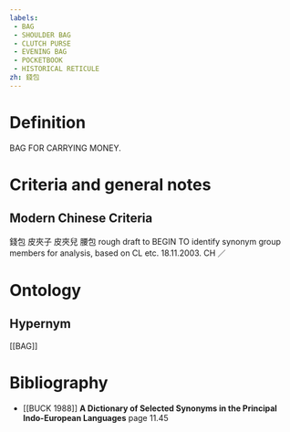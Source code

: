 ```yaml
---
labels: 
 - BAG
 - SHOULDER BAG
 - CLUTCH PURSE
 - EVENING BAG
 - POCKETBOOK
 - HISTORICAL RETICULE
zh: 錢包
---
```


# Definition
BAG FOR CARRYING MONEY.
# Criteria and general notes
## Modern Chinese Criteria
錢包
皮夾子
皮夾兒
腰包
rough draft to BEGIN TO identify synonym group members for analysis, based on CL etc. 18.11.2003. CH ／
# Ontology

## Hypernym
[[BAG]]
# Bibliography
- [[BUCK 1988]]
**A Dictionary of Selected Synonyms in the Principal Indo-European Languages** page 11.45
